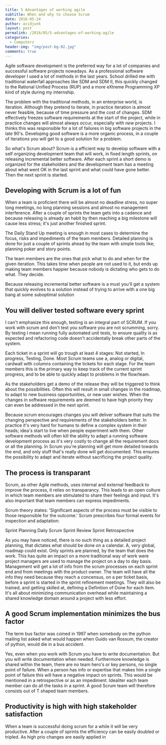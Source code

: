 ```yaml
---
title: 5 Advantages of working agile 
subtitle: When and why to choose Scrum
date: 2016-05-24
author: acidjunk
layout: post
permalink: /2016/05/5-advantages-of-working-agile
categories:
  - Computerz
header-img: "img/post-bg-02.jpg"
comments: true
---
```

Agile software development is the preferred way for a lot of companies and successful software projects nowadays. As a professional software developer I used a lot of methods in the last years. School drilled me with traditional waterfall approaches like SDM and SDM II, this quickly changed to the Rational Unified Process (RUP) and a more eXtreme Programming XP kind of style during my internship. 

The problem with the traditional methods, in an enterprise world, is iteration. Although they pretend to iterate, in practice iteration is almost never feasible, because of time pressure and the cost of changes. SDM effectively freezes software requirements at the start of the project, while in practice changes will almost always occur, especially with *new* projects. I thinks this was responsible for a lot of failures in big software projects in the late 90's. Developing good software is a more organic process, in a couple of iterations you will get to a good solution for a problem.

So what's Scrum about? Scrum is a efficient way to develop software with a self organizing development team that will work, in fixed length sprints, on releasing incremental better software. After each sprint a short demo is organized for the stakeholders and the development team has a meeting about what went OK in the last sprint and what could have gone better. Then the next sprint is started.

## Developing with Scrum is a lot of fun
When a team is proficient there will be almost no deadline stress, no super long meetings, no long planning sessions and almost no management interference. After a couple of sprints the team gets into a cadence and because releasing is already an habit by then reaching a big milestone will cause less stress; it's just another finished sprint.

The Daily Stand Up meeting is enough in most cases to determine the focus, risks and impediments of the team members. Detailed planning is done for just a couple of sprints ahead by the team with simple tools like; planning poker and story points.

The team members are the ones that pick what to do and when for the given iteration. This takes time when people are not used to it, but ends up making team members happier because nobody is dictating who gets to do what. They decide.

Because releasing incremental better software is a must you'll get a system that quickly evolves to a solution instead of trying to arrive with a one big bang at some suboptimal solution

## You will deliver tested software every sprint
I can't emphasize this enough, testing is an integral part of SCRUM. If you work with scrum and don't test you software you are not scrumming, sorry. By testing I mean running fully automated unit tests, to ensure quality is as expected and refactoring code doesn't accidentally break other parts of the system.

Each ticket in a sprint will go trough at least 4 stages: Not started, In progress, Testing, Done. Most Scrum teams use a, analog or digital, cardwall with columns containing the tickets for each stage. For the team members this is the primary way to keep track of the current sprint progress, and to be able to quickly adapt to problems in the flow/team.

As the stakeholders get a demo of the release they will be triggered to think about the possibilities. Often this will result in small changes in the roadmap, to adapt to new business opportunities, or new user wishes. When the changes in software requirements are deemed to have high priority they can even be addressed in the next sprint.

Because scrum encourages changes you will deliver software that suits the changing perspective and requirements of the stakeholders better. In practice it's very hard for humans to define a complex system in their heads; idea's start to live when people experiment with them. Other software methods will often kill the ability to adapt a running software development process as it's very costly to change all the requirement docs or all the planning. In Scrum you're planning will get more detailed towards the end, and only stuff that's really done will get documented. This ensures the possibility to adapt and iterate without sacrificing the project quality.

## The process is transparant
Scrum, as other Agile methods, uses internal and external feedback to improve the process, it relies on transparancy. This leads to an open culture in which team members are stimulated to share their feelings and input. It's also important that team members can express impediments.

Scrum theory states: 'Significant aspects of the process must be visible to those responsible for the outcome.' Scrum prescribes four formal events for inspection and adaptation:

Sprint Planning
Daily Scrum
Sprint Review
Sprint Retrospective

As you may have noticed, there is no such thing as a detailed project planning, that dictates what should be done on a calendar. A, very global, roadmap could exist. Only sprints are planned, by the team that does the work. This has quite an impact on a more traditional way of work were project managers are used to manage the project on a day to day basis. Management will get a lot of info from the scrum processes on each sprint end and from meetings with the product owner. The team will have all the info they need because they reach a concensus, on a per ticket basis, before a sprint is started in the sprint refinement meetings. They will also be trained, and getting skilled at, defining a Definition of Done for each item. It's all about minimizing communication overhead while maintaining a shared knowledge domain around a project with less effort.

## A good Scrum implementation minimizes the bus factor
The term bus factor was coined in 1997 when somebody on the python mailing list asked what would happen when Guido van Rossum, the creator of python, would die in a bus accident.

Yes, even when you work with Scrum you have to write documentation. But you will write documentation when needed. Furthermore knowledge is shared within the team, there are no team hero's or key persons, no single point of failure. When a person has info or expertise that makes him a single point of failure this will have a negative impact on sprints. This would be mentioned in a retrospective or as an impediment. Idealiter each team member can do all the tasks in a sprint. A good Scrum team will therefore consists out of T shaped team members. 

## Productivity is high with high stakeholder satisfaction
When a team is successful doing scrum for a while it will be very productive. After a couple of sprints the efficiency can be easily doubled or tripled. As high prio changes are easily applied in 


